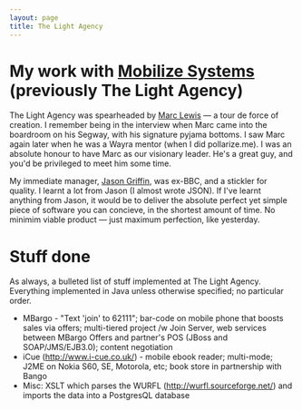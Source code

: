 ```yaml
---
layout: page
title: The Light Agency
---
```


# My work with  [Mobilize Systems](http://www.mobilize-systems.com/) (previously The Light Agency)

The Light Agency was spearheaded by [Marc Lewis](http://www.linkedin.com/profile/view?id=4761107) &mdash; a tour de force of creation. I remember being in the interview when Marc came into the boardroom on his Segway, with his signature pyjama bottoms. I saw Marc again later when he was a Wayra mentor (when I did pollarize.me). I was an absolute honour to have Marc as our visionary leader. He's a great guy, and you'd be privileged to meet him some time.

My immediate manager, [Jason Griffin](http://www.linkedin.com/pub/jason-griffin/2/150/a52), was ex-BBC, and a stickler for quality. I learnt a lot from Jason (I almost wrote JSON). If I've learnt anything from Jason, it would be to deliver the absolute perfect yet simple piece of software you can concieve, in the shortest amount of time. No minimim viable product &mdash; just maximum perfection, like yesterday.

# Stuff done

As always, a bulleted list of stuff implemented at The Light Agency. Everything implemented in Java unless otherwise specified; no particular order.

* MBargo - "Text 'join' to 62111"; bar-code on mobile phone that boosts sales
  via offers; multi-tiered project /w Join Server, web services between MBargo
  Offers and partner's POS (JBoss and SOAP/JMS/EJB3.0); content negotiation
* iCue (http://www.i-cue.co.uk/) - mobile ebook reader; multi-mode; J2ME on
  Nokia S60, SE, Motorola, etc; book store in partnership with Bango
* Misc: XSLT which parses the WURFL (http://wurfl.sourceforge.net/) and imports
  the data into a PostgresQL database

